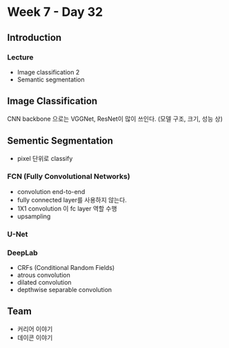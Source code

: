 # Week 7 - Day 32

## Introduction
### Lecture
- Image classification 2
- Semantic segmentation


## Image Classification
CNN backbone 으로는 VGGNet, ResNet이 많이 쓰인다. (모델 구조, 크기, 성능 상)  


## Sementic Segmentation
- pixel 단위로 classify

### FCN (Fully Convolutional Networks)
- convolution end-to-end
- fully connected layer를 사용하지 않는다.
- 1X1 convolution 이 fc layer 역할 수행
- upsampling

### U-Net

### DeepLab
- CRFs (Conditional Random Fields)
- atrous convolution
- dilated convolution
- depthwise separable convolution 


## Team
- 커리어 이야기
- 데이콘 이야기


